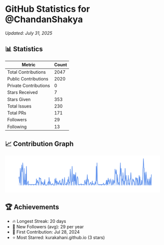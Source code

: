# GitHub Statistics for @ChandanShakya
*Updated: July 31, 2025*

## 📊 Statistics
| Metric | Count |
|--------|--------|
| Total Contributions | 2047 |
| Public Contributions | 2020 |
| Private Contributions | 0 |
| Stars Received | 7 |
| Stars Given | 353 |
| Total Issues | 230 |
| Total PRs | 171 |
| Followers | 29 |
| Following | 13 |

## 📈 Contribution Graph

![Contribution Graph](./contribution_graph.png)

## 🏆 Achievements

- 🔥 Longest Streak: 20 days
- 👥 New Followers (avg): 29 per year
- 📅 First Contribution: Jul 28, 2024
- ⭐ Most Starred: kurakahani.github.io (3 stars)

